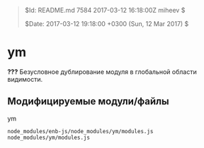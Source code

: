 >
> $Id: README.md 7584 2017-03-12 16:18:00Z miheev $
>
> $Date: 2017-03-12 19:18:00 +0300 (Sun, 12 Mar 2017) $
>

ym
==

**???** Безусловное дублирование модуля в глобальной области видимости.

Модифицируемые модули/файлы
---------------------------

ym

    node_modules/enb-js/node_modules/ym/modules.js
    node_modules/ym/modules.js
